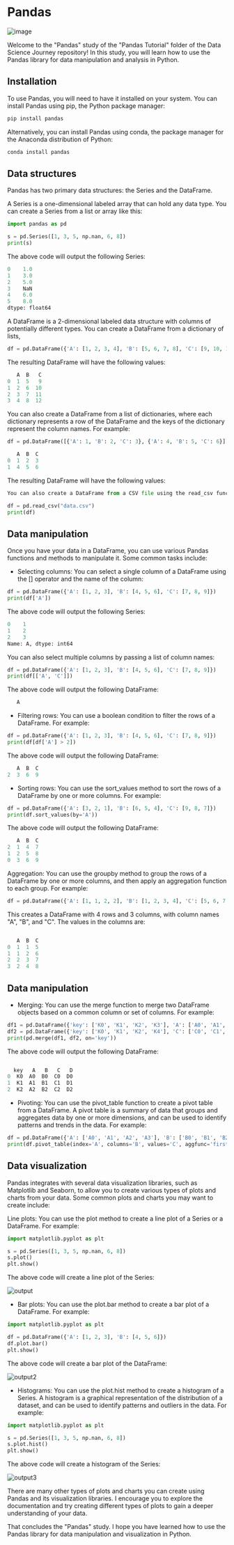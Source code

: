 # Pandas
![image](https://github.com/fatihilhan42/Data_Science_Journey/assets/63750425/fb4d1377-3309-43d1-bae4-147c8db6e203)


Welcome to the "Pandas" study of the "Pandas Tutorial" folder of the Data Science Journey repository! In this study, you will learn how to use the Pandas library for data manipulation and analysis in Python.

## Installation

To use Pandas, you will need to have it installed on your system. 
You can install Pandas using pip, the Python package manager:

```Python
pip install pandas
```


Alternatively, you can install Pandas using conda, the package manager for the Anaconda distribution of Python:

```Python
conda install pandas
```

## Data structures

Pandas has two primary data structures: the Series and the DataFrame.

A Series is a one-dimensional labeled array that can hold any data type. You can create a Series from a list or array like this:


```Python
import pandas as pd

s = pd.Series([1, 3, 5, np.nan, 6, 8])
print(s)
```

The above code will output the following Series:

```Python
0    1.0
1    3.0
2    5.0
3    NaN
4    6.0
5    8.0
dtype: float64
```


A DataFrame is a 2-dimensional labeled data structure with columns of potentially different types. 
You can create a DataFrame from a dictionary of lists,

```Python
df = pd.DataFrame({'A': [1, 2, 3, 4], 'B': [5, 6, 7, 8], 'C': [9, 10, 11, 12]})
```

The resulting DataFrame will have the following values:

```Python
   A  B   C
0  1  5   9
1  2  6  10
2  3  7  11
3  4  8  12
```

You can also create a DataFrame from a list of dictionaries, where each dictionary represents a row of the DataFrame and the keys of the dictionary represent the column names. For example:

```Python
df = pd.DataFrame([{'A': 1, 'B': 2, 'C': 3}, {'A': 4, 'B': 5, 'C': 6}])
```

```Python
   A  B  C
0  1  2  3
1  4  5  6
```


The resulting DataFrame will have the following values:

```Python
You can also create a DataFrame from a CSV file using the read_csv function:
```

```Python
df = pd.read_csv("data.csv")
print(df)
```


## Data manipulation
Once you have your data in a DataFrame, you can use various Pandas functions and methods to manipulate it. Some common tasks include:

- Selecting columns: You can select a single column of a DataFrame using the [] operator and the name of the column:

```Python
df = pd.DataFrame({'A': [1, 2, 3], 'B': [4, 5, 6], 'C': [7, 8, 9]})
print(df['A'])
```

The above code will output the following Series:

```Python
0    1
1    2
2    3
Name: A, dtype: int64
```

You can also select multiple columns by passing a list of column names:

```Python
df = pd.DataFrame({'A': [1, 2, 3], 'B': [4, 5, 6], 'C': [7, 8, 9]})
print(df[['A', 'C']])
```

The above code will output the following DataFrame:

```Python
   A
```


- Filtering rows: You can use a boolean condition to filter the rows of a DataFrame. For example:

```Python
df = pd.DataFrame({'A': [1, 2, 3], 'B': [4, 5, 6], 'C': [7, 8, 9]})
print(df[df['A'] > 2])
```

The above code will output the following DataFrame:

```Python
   A  B  C
2  3  6  9
```

- Sorting rows: You can use the sort_values method to sort the rows of a DataFrame by one or more columns. For example:

```Python
df = pd.DataFrame({'A': [3, 2, 1], 'B': [6, 5, 4], 'C': [9, 8, 7]})
print(df.sort_values(by='A'))
```

The above code will output the following DataFrame:

```Python
   A  B  C
2  1  4  7
1  2  5  8
0  3  6  9
```

Aggregation: You can use the groupby method to group the rows of a DataFrame by one or more columns, and then apply an aggregation function to each group. For example:


```Python
df = pd.DataFrame({'A': [1, 1, 2, 2], 'B': [1, 2, 3, 4], 'C': [5, 6, 7, 8]})
```

This creates a DataFrame with 4 rows and 3 columns, with column names "A", "B", and "C". The values in the columns are:
```Python

   A  B  C
0  1  1  5
1  1  2  6
2  2  3  7
3  2  4  8
```

## Data manipulation
- Merging: You can use the merge function to merge two DataFrame objects based on a common column or set of columns. For example:

```Python
df1 = pd.DataFrame({'key': ['K0', 'K1', 'K2', 'K3'], 'A': ['A0', 'A1', 'A2', 'A3'], 'B': ['B0', 'B1', 'B2', 'B3']})
df2 = pd.DataFrame({'key': ['K0', 'K1', 'K2', 'K4'], 'C': ['C0', 'C1', 'C2', 'C3'], 'D': ['D0', 'D1', 'D2', 'D3']})
print(pd.merge(df1, df2, on='key'))
```

The above code will output the following DataFrame:

```Python

  key   A   B   C   D
0  K0  A0  B0  C0  D0
1  K1  A1  B1  C1  D1
2  K2  A2  B2  C2  D2
```


- Pivoting: You can use the pivot_table function to create a pivot table from a DataFrame. 
A pivot table is a summary of data that groups and aggregates data by one or more dimensions, and can be used to identify patterns and trends in the data. For example:

```Python
df = pd.DataFrame({'A': ['A0', 'A1', 'A2', 'A3'], 'B': ['B0', 'B1', 'B2', 'B3'], 'C': ['C0', 'C1', 'C2', 'C3'], 'D': ['D0', 'D1', 'D2', 'D3']})
print(df.pivot_table(index='A', columns='B', values='C', aggfunc='first'))
```

## Data visualization
Pandas integrates with several data visualization libraries, such as Matplotlib and Seaborn, to allow you to create various types of plots and charts from your data. Some common plots and charts you may want to create include:

Line plots: You can use the plot method to create a line plot of a Series or a DataFrame. For example:

```Python
import matplotlib.pyplot as plt

s = pd.Series([1, 3, 5, np.nan, 6, 8])
s.plot()
plt.show()

```
The above code will create a line plot of the Series:

![output](https://user-images.githubusercontent.com/63750425/210114887-4083e6e9-b26e-4d6b-b5b4-060af65244e8.png)

- Bar plots: You can use the plot.bar method to create a bar plot of a DataFrame. For example:

```Python
import matplotlib.pyplot as plt

df = pd.DataFrame({'A': [1, 2, 3], 'B': [4, 5, 6]})
df.plot.bar()
plt.show()
```

The above code will create a bar plot of the DataFrame:

![output2](https://user-images.githubusercontent.com/63750425/210114903-415e3ebc-6ff0-4b66-b7f0-0e5568b84d3a.png)


- Histograms: You can use the plot.hist method to create a histogram of a Series. A histogram is a graphical representation of the distribution of a dataset, and can be used to identify patterns and outliers in the data. For example:

```Python
import matplotlib.pyplot as plt

s = pd.Series([1, 3, 5, np.nan, 6, 8])
s.plot.hist()
plt.show()
```

The above code will create a histogram of the Series:

![output3](https://user-images.githubusercontent.com/63750425/210114924-db818bcd-76a8-456c-8104-487ebd8195d1.png)

There are many other types of plots and charts you can create using Pandas and its visualization libraries. I encourage you to explore the documentation and try creating different types of plots to gain a deeper understanding of your data.


That concludes the "Pandas" study. I hope you have learned how to use the Pandas library for data manipulation and visualization in Python.
